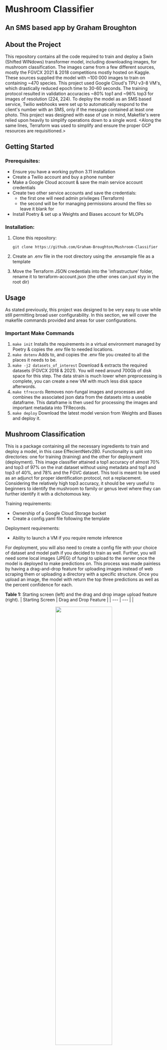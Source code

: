 # Mushroom Classifier

## An SMS based app by Graham Broughton

## About the Project
This repository contains all the code required to train and deploy a Swin (Shifted WINdows) transformer model, including downloading images, for mushroom classification. The images came from a few different sources, mostly the FGVCX 2021 & 2018 competitions mostly hosted on Kaggle. These sources supplied the model with ~100 000 images to train on containing ~470 species. This project used Google Cloud's TPU v3-8 VM's, which drastically reduced epoch time to 30-60 seconds. The training protocol resulted in validation accuracies ~80% top1 and ~96% top3 for images of resolution (224, 224). To deploy the model as an SMS based service, Twilio webhooks were set up to automatically respond to the client's number with an SMS, only if the message contained at least one photo. This project was designed with ease of use in mind, Makefile's were relied upon heavily to simplify operations down to a single word. <Along the same lines, Terraform was used to simplify and ensure the proper GCP resources are requisitioned.>

## Getting Started

### Prerequisites:

- Ensure you have a working python 3.11 installation
- Create a Twilio account and buy a phone number
- Make a Google Cloud account & save the main service account credentials
- Create two other service accounts and save the credentials: 
  - the first one will need admin privileges (Terraform)
  - the second will be for managing permissions around the files so leave it blank for
- Install Poetry & set up a Weights and Biases account for MLOPs

### Installation:

1. Clone this repository:

    `git clone https://github.com/Graham-Broughton/Mushroom-Classifier`

2. Create an .env file in the root directory using the .envsample file as a template
3. Move the Terraform JSON credentials into the 'infrastructure' folder, rename it to terraform-account.json (the other ones can just styy in the root dir)

## Usage

As stated previously, this project was designed to be very easy to use while still permitting broad user configurability. In this section, we will cover the makefile commands provided and areas for user configurations.

### Important Make Commands

1. `make init` Installs the requirements in a virtual environment managed by Poetry & copies the .env file to needed locations.
2. `make dotenv` Adds to, and copies the .env file you created to all the places it needs to be.
3. `make -j2 datasets_of_interest` Download & extracts the required datasets (FGVCX 2018 & 2021). You will need around 700Gb of disk space for this step. The data strain is much lower when preprocessing is complete, you can create a new VM with much less disk space afterwords.
4. `make tfrecords` Removes non-fungal images and processes and combines the associated json data from the datasets into a useable dataframe. This dataframe is then used for processing the images and important metadata into TFRecords.
5. `make deploy` Download the latest model version from Weights and Biases and deploy it.



## Mushroom Classification
This is a package containing all the necessary ingredients to train  and deploy a model, in this case EffecientNetv2B0. Functionality is split into directories: one for training (training) and the other for deployment (deployment). This image classifier attained a top1 accuracy of almost 70% and top3 of 97% on the inat dataset without using metadata and top1 and top3 of 40%, and 78% and the FGVC dataset. This tool is meant to be used as an adjunct for proper identification protocol, not a replacement. Considering the relatively high top3 accuracy, it should be very useful to beginners to identify the mushroom to family or genus level where they can further identify it with a dichotomous key.

Training requirements:
- Ownership of a Google Cloud Storage bucket
- Create a config.yaml file following the template

Deployment requirements:
- Ability to launch a VM if you require remote inference

For deployment, you will also need to create a config file with your choice of dataset and model path if you decided to train as well. Further, you will need some local images (JPEG) of fungi to upload to the server once the model is deployed to make predictions on. This process was made painless by having a drag-and-drop feature for uploading images instead of web scraping them or uploading a directory with a specific structure. Once you upload an image, the model with return the top three predictions as well as the percent confidence for each.

**Table 1:** Starting screen (left) and the drag and drop image upload feature (right).
| Starting Screen | Drag and Drop Feature |
| --- | --- |
| <p align="center"><img src="https://github.com/Graham-Broughton/Mushroom-Classifier/blob/images/github_images/Screenshot%20(105).png" width="60%"></p> | <p align="center"><img src="https://github.com/Graham-Broughton/Mushroom-Classifier/blob/images/github_images/Screenshot%20(106).png" width="60%"></p> |

**Table 2:** The rest of the webpage's screens from left to right including: image preview after uploading, dynamic loading page, results (correct and incorrect). For the incorrect classification, the first guess was not even in the correct genus but the other two are much closer with the third being correct.
| Image Preview | Loading Results | Correct Classification | Incorrect Classification |
| --- | --- | --- | --- |
| <img src="https://github.com/Graham-Broughton/Mushroom-Classifier/blob/images/github_images/Screenshot%20(107).png"> | <img src="https://github.com/Graham-Broughton/Mushroom-Classifier/blob/images/github_images/Screenshot%20(108).png"> | <img src="https://github.com/Graham-Broughton/Mushroom-Classifier/blob/images/github_images/Screenshot%20(110).png"> | <img src="https://github.com/Graham-Broughton/Mushroom-Classifier/blob/images/github_images/Screenshot%20(109).png"> |

To run the training .py file you will need to choose which training set to use - inat or FGVC. You will do so by creating a config file following the template, along with any other modifications to the training protocol you so desire. Due to the massive size of the datasets, the training protocol is meant to be run using a TPU. It would be well worth your time to utilize the TFRecord notebooks to convert the datasets into TFRecords and store them in your Google Cloud Storage bucket. You will need to move the datasets into the storage bucket anyway since Google Cloud's TPU require training data to be in one of thier buckets.

Happy Hunting!
